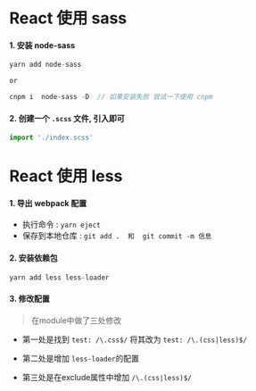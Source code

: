 #  React 使用 sass
#### 1. 安装 node-sass
```js
yarn add node-sass 

or

cnpm i  node-sass -D  // 如果安装失败 尝试一下使用 cnpm
``` 

#### 2. 创建一个 `.scss` 文件, 引入即可
```js
import './index.scss'
```


#  React 使用 less
#### 1. 导出 webpack 配置
- 执行命令 : `yarn eject`
- 保存到本地仓库 : `git add .  和  git commit -m 信息`

#### 2. 安装依赖包
```js
yarn add less less-loader 
```

#### 3. 修改配置
> 在module中做了三处修改 
- 第一处是找到 `test: /\.css$/` 将其改为 `test: /\.(css|less)$/`

- 第二处是增加 `less-loader`的配置 

- 第三处是在exclude属性中增加 `/\.(css|less)$/`
